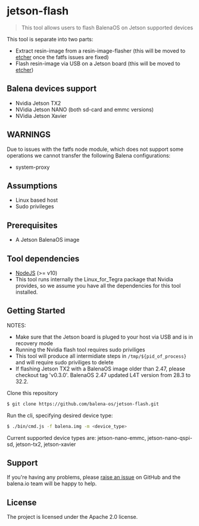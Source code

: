 # jetson-flash

> This tool allows users to flash BalenaOS on Jetson supported devices

This tool is separate into two parts:
- Extract resin-image from a resin-image-flasher (this will be moved to [etcher](https://github.com/resin-io/etcher) once the fatfs issues are fixed)
- Flash resin-image via USB on a Jetson board (this will be moved to [etcher](https://github.com/resin-io/etcher))

Balena devices support
---------------------

* Nvidia Jetson TX2
* NVidia Jetson NANO (both sd-card and emmc versions)
* NVidia Jetson Xavier

WARNINGS
--------

Due to issues with the fatfs node module, which does not support some operations we cannot transfer the following Balena configurations:

* system-proxy

Assumptions
-----------

- Linux based host
- Sudo privileges

Prerequisites
-------------

-  A Jetson BalenaOS image

Tool dependencies
-----------------

- [NodeJS](https://nodejs.org) (>= v10)
- This tool runs internally the Linux_for_Tegra package that Nvidia provides, so we assume you have all the dependencies for this tool installed.

Getting Started
---------------

NOTES:
 - Make sure that the Jetson board is pluged to your host via USB and is in recovery mode
 - Running the Nvidia flash tool requires sudo priviliges
 - This tool will produce all intermidiate steps in `/tmp/${pid_of_process}` and will require sudo priviliges to delete
 - If flashing Jetson TX2 with a BalenaOS image older than 2.47, please checkout tag 'v0.3.0'. BalenaOS 2.47 updated L4T version from 28.3 to 32.2.

Clone this repository
```sh
$ git clone https://github.com/balena-os/jetson-flash.git
```

Run the cli, specifying desired device type:
```sh
$ ./bin/cmd.js -f balena.img -m <device_type>
```

Current supported device types are: jetson-nano-emmc, jetson-nano-qspi-sd, jetson-tx2, jetson-xavier

Support
-------

If you're having any problems, please [raise an issue](https://github.com/balena-os/jetson-flash/issues/new) on GitHub and the balena.io team will be happy to help.

License
-------

The project is licensed under the Apache 2.0 license.
